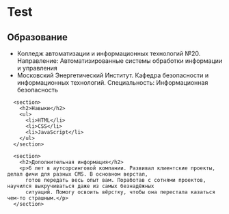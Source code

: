 # Test
<section>
        <h2>Образование</h2>
        <ul>
          <li>Колледж автоматизации и информационных технологий №20. Направление: Автоматизированные системы обработки
            информации и управления</li>
          <li>Московский Энергетический Институт. Кафедра безопасности и информационных технологий. Специальность:
            Информационная безопасность</li>
        </ul>
      </section>

      <section>
        <h2>Навыки</h2>
        <ul>
          <li>HTML</li>
          <li>CSS</li>
          <li>JavaScript</li>
        </ul>
      </section>

      <section>
        <h2>Дополнительная информация</h2>
        <p>6 лет в аутсорсинговой компании. Развивал клиентские проекты, делал фичи для разных CMS. В основном верстал,
          готов передать весь опыт вам. Поработав с сотнями проектов, научился выкручиваться даже из самых безнадёжных
          ситуаций. Помогу освоить вёрстку, чтобы она перестала казаться чем-то страшным.</p>
      </section>
